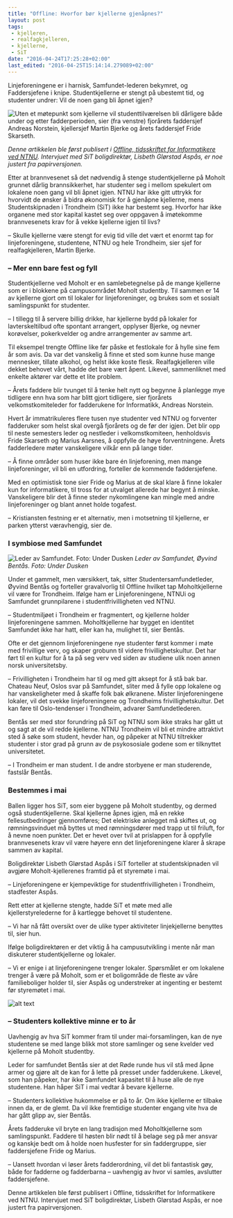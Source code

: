 ```yaml
---
title: "Offline: Hvorfor bør kjellerne gjenåpnes?"
layout: post
tags: 
 - kjelleren,
 - realfagkjelleren,
 - kjellerne,
 - SiT
date: "2016-04-24T17:25:28+02:00"
last_edited: "2016-04-25T15:14:14.279089+02:00"
---
```

Linjeforeningene er i harnisk, Samfundet-lederen bekymret, og Faddersjefene i knipe. Studentkjellerne er stengt på ubestemt tid, og studenter undrer: Vil de noen gang bli åpnet igjen?

![Uten et møtepunkt som kjellerne vil studenttilværelsen bli dårligere både under og etter fadderperioden, sier (fra venstre) fjorårets faddersjef Andreas Norstein, kjellersjef Martin Bjerke og årets faddersjef Fride Skarseth.](https://online.ntnu.no/media/images/responsive/c9192510-0b4f-4c97-bac9-86d6d661ecde.jpeg)

*Denne artikkelen ble først publisert i [Offline, tidsskriftet for Informatikere ved NTNU](https://online.ntnu.no/media/images/offline/offline_nr_2_-_2016.pdf). Intervjuet med SiT boligdirektør, Lisbeth Glørstad Aspås, er noe justert fra papirversjonen.*

Etter at brannvesenet så det nødvendig å stenge studentkjellerne på Moholt grunnet dårlig brannsikkerhet, har studenter seg i mellom spekulert om lokalene noen gang vil bli åpnet igjen. NTNU har ikke gitt uttrykk for hvorvidt de ønsker å bidra økonomisk for å gjenåpne kjellerne, mens Studentskipnaden i Trondheim (SiT) ikke har bestemt seg. Hvorfor har ikke organene med stor kapital kastet seg over oppgaven å imøtekomme brannvesenets krav for å vekke kjellerne igjen til livs?

– Skulle kjellerne være stengt for evig tid ville det vært et enormt tap for linjeforeningene, studentene, NTNU og hele Trondheim, sier sjef for realfagkjelleren, Martin Bjerke.

### – Mer enn bare fest og fyll

Studentkjellerne ved Moholt er en samlebetegnelse på de mange kjellerne som er i blokkene på campusområdet Moholt studentby. Til sammen er 14 av kjellerne gjort om til lokaler for linjeforeninger, og brukes som et sosialt samlingspunkt for studenter.

– I tillegg til å servere billig drikke, har kjellerne bydd på lokaler for lavterskeltilbud ofte spontant arrangert, opplyser Bjerke, og nevner korøvelser, pokerkvelder og andre arrangementer av samme art.

Til eksempel trengte Offline like før påske et festlokale for å hylle sine fem år som avis. Da var det vanskelig å finne et sted som kunne huse mange mennesker, tillate alkohol, og helst ikke koste flesk. Realfagkjelleren ville dekket behovet vårt, hadde det bare vært åpent. Likevel, sammenliknet med enkelte aktører var dette et lite problem.

– Årets faddere blir tvunget til å tenke helt nytt og begynne å planlegge mye tidligere enn hva som har blitt gjort tidligere, sier fjorårets velkomstkomiteleder for fadderukene for Informatikk, Andreas Norstein.

Hvert år immatrikuleres flere tusen nye studenter ved NTNU og forventer fadderuker som helst skal overgå fjorårets og de før der igjen. Det blir opp til neste semesters leder og nestleder i velkomstkomiteen, henholdsvis Fride Skarseth og Marius Aarsnes, å oppfylle de høye forventningene. Årets fadderledere møter vanskeligere vilkår enn på lange tider.

– Å finne områder som huser ikke bare én linjeforening, men mange linjeforeninger, vil bli en utfordring, forteller de kommende faddersjefene.

Med en optimistisk tone sier Fride og Marius at de skal klare å finne lokaler kun for informatikere, til tross for at utvalget allerede har begynt å minske. Vanskeligere blir det å finne steder nykomlingene kan mingle med andre linjeforeninger og blant annet holde togafest.

– Kristiansten festning er et alternativ, men i motsetning til kjellerne, er parken ytterst væravhengig, sier de.

### I symbiose med Samfundet

![Leder av Samfundet. Foto: Under Dusken](http://folk.ntnu.no/baldurk/random/bentaas.jpg "Bentås, Samfundet")  *Leder av Samfundet, Øyvind Bentås. Foto: Under Dusken*

Under et gammelt, men værsikkert, tak, sitter Studentersamfundetleder, Øyvind Bentås og forteller gravalvorlig til Offline hvilket tap Moholtkjellerne vil være for Trondheim. Ifølge ham er Linjeforeningene, NTNUi og Samfundet grunnpilarene i studentfrivilligheten ved NTNU.

– Studentmiljøet i Trondheim er fragmentert, og kjellerne holder linjeforeningene sammen. Moholtkjellerne har bygget en identitet Samfundet ikke har hatt, eller kan ha, mulighet til, sier Bentås.

Ofte er det gjennom linjeforeningene nye studenter først kommer i møte med frivillige verv, og skaper grobunn til videre frivillighetskultur. Det har ført til en kultur for å ta på seg verv ved siden av studiene ulik noen annen norsk universitetsby.

– Frivilligheten i Trondheim har til og med gitt aksept for å stå bak bar. Chateau Neuf, Oslos svar på Samfundet, sliter med å fylle opp lokalene og har vanskeligheter med å skaffe folk bak ølkranene. Mister linjeforeningene lokaler, vil det svekke linjeforeningene og Trondheims frivillighetskultur. Det kan føre til Oslo-tendenser i Trondheim, advarer Samfundetlederen.

Bentås ser med stor forundring på SiT og NTNU som ikke straks har gått ut og sagt at de vil redde kjellerne. NTNU Trondheim vil bli et mindre attraktivt sted å søke som student, hevder han, og påpeker at NTNU tiltrekker studenter i stor grad på grunn av de psykososiale godene som er tilknyttet universitetet.

– I Trondheim er man student. I de andre storbyene er man studerende, fastslår Bentås.

### Bestemmes i mai

Ballen ligger hos SiT, som eier byggene på Moholt studentby, og dermed også studentkjellerne. Skal kjellerne åpnes igjen, må en rekke fellesutbedringer gjennomføres; Det elektriske anlegget må skiftes ut, og rømningsvinduet må byttes ut med rømningsdører med trapp ut til friluft, for å nevne noen punkter. Det er hevet over tvil at prislappen for å oppfylle brannvesenets krav vil være høyere enn det linjeforeningene klarer å skrape sammen av kapital.

Boligdirektør Lisbeth Glørstad Aspås i SiT forteller at studentskipnaden vil avgjøre Moholt-kjellerenes framtid på et styremøte i mai.

– Linjeforeningene er kjempeviktige for studentfrivilligheten i Trondheim, stadfester Aspås.

Rett etter at kjellerne stengte, hadde SiT et møte med alle kjellerstyrelederne for å kartlegge behovet til studentene.

– Vi har nå fått oversikt over de ulike typer aktiviteter linjekjellerne benyttes til, sier hun.

Ifølge boligdirektøren er det viktig å ha campusutvikling i mente når man diskuterer studentkjellerne og lokaler.

– Vi er enige i at linjeforeningene trenger lokaler. Spørsmålet er om lokalene trenger å være på Moholt, som er et boligområde de fleste av våre familieboliger holder til, sier Aspås og understreker at ingenting er bestemt før styremøtet i mai.

![alt text](https://www.sit.no/sites/default/files/styles/personbilde/public/styret/_S9A4756.jpg "Aspås, SiT")

### – Studenters kollektive minne er to år

Uavhengig av hva SiT kommer fram til under mai-forsamlingen, kan de nye studentene se med lange blikk mot store samlinger og sene kvelder ved kjellerne på Moholt studentby.

Leder for samfundet Bentås sier at det Røde runde hus vil stå med åpne armer og gjøre alt de kan for å lette på presset under fadderukene. Likevel, som han påpeker, har ikke Samfundet kapasitet til å huse alle de nye studentene. Han håper SiT i mai vedtar å bevare kjellerne.

– Studenters kollektive hukommelse er på to år. Om ikke kjellerne er tilbake innen da, er de glemt. Da vil ikke fremtidige studenter engang vite hva de har gått glipp av, sier Bentås.

Årets fadderuke vil bryte en lang tradisjon med Moholtkjellerne som samlingspunkt. Faddere til høsten blir nødt til å belage seg på mer ansvar og kanskje bedt om å holde noen husfester for sin faddergruppe, sier faddersjefene Fride og Marius.

– Uansett hvordan vi løser årets fadderordning, vil det bli fantastisk gøy, både for fadderne og fadderbarna – uavhengig av hvor vi samles, avslutter faddersjefene.

Denne artikkelen ble først publisert i Offline, tidsskriftet for Informatikere ved NTNU. Intervjuet med SiT boligdirektør, Lisbeth Glørstad Aspås, er noe justert fra papirversjonen.
